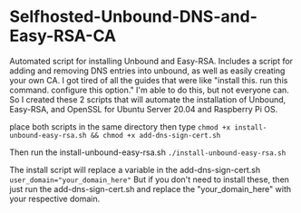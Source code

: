 # Selfhosted-Unbound-DNS-and-Easy-RSA-CA
Automated script for installing Unbound and Easy-RSA. Includes a script for adding and removing DNS entries into unbound, as well as easily creating your own CA. I got tired of all the guides that were like "install this. run this command. configure this option." I'm able to do this, but not everyone can. So I created these 2 scripts that will automate the installation of Unbound, Easy-RSA, and OpenSSL for Ubuntu Server 20.04 and Raspberry Pi OS. 

place both scripts in the same directory then type
```chmod +x install-unbound-easy-rsa.sh && chmod +x add-dns-sign-cert.sh```

Then run the install-unbound-easy-rsa.sh
```./install-unbound-easy-rsa.sh```

The install script will replace a variable in the add-dns-sign-cert.sh ```user_domain="your_domain_here"```
But if you don't need to install these, then just run the add-dns-sign-cert.sh and replace the "your_domain_here" with your respective domain.

